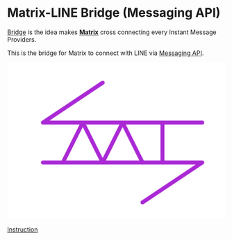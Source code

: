 # Matrix-LINE Bridge (Messaging API)

[Bridge](https://matrix.org/bridges/) is the idea makes **[Matrix](https://matrix.org)** cross connecting every Instant Message Providers.

This is the bridge for Matrix to connect with LINE via [Messaging API](https://developers.line.biz/en/docs/messaging-api/overview/).

![logo](logo.svg)

[Instruction](https://github.com/supersonictw/matrix-line-bridge/wiki)
